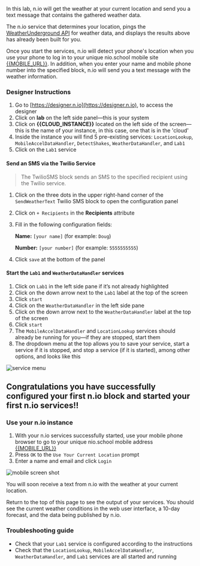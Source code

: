 In this lab, n.io will get the weather at your current location and send you a text message that contains the gathered weather data.

The n.io service that determines your location, pings the [WeatherUnderground API](https://www.wunderground.com/weather/api/) for weather data, and displays the results above has already been built for you.

Once you start the services, n.io will detect your phone's location when you use your phone to log in to your unique nio.school mobile site [{{MOBILE_URL}}]({{MOBILE_URL}}). In addition, when you enter your name and mobile phone number into the specified block, n.io will send you a text message with the weather information.

### Designer Instructions
1. Go to [https://designer.n.io](https://designer.n.io), to access the designer
1. Click on **lab** on the left side panel—this is your system
1. Click on **{{CLOUD_INSTANCE}}** located on the left side of the screen—this is the name of your instance, in this case, one that is in the 'cloud'
1. Inside the instance you will find 5 pre-existing services: `LocationLookup`, `MobileAccelDataHandler`, `DetectShakes`, `WeatherDataHandler`, and `Lab1`
1. Click on the `Lab1` service

#### Send an SMS via the Twilio Service
> The TwilioSMS block sends an SMS to the specified recipient using the Twilio service.

1. Click on the three dots in the upper right-hand corner of the `SendWeatherText` Twilio SMS block to open the configuration panel
1. Click on `+ Recipients` in the **Recipients** attribute
1. Fill in the following configuration fields:

     **Name:** `[your name]`     (for example: `Doug`)

     **Number:** `[your number]`    (for example: `5555555555`)

1. Click `save` at the bottom of the panel

#### Start the `Lab1` and `WeatherDataHandler` services
1. Click on `Lab1` in the left side pane if it’s not already highlighted
1. Click on the down arrow next to the `Lab1` label at the top of the screen
1. Click `start`
1. Click on the `WeatherDataHandler` in the left side pane
1. Click on the down arrow next to the `WeatherDataHandler` label at the top of the screen
1. Click `start`
1. The `MobileAccelDataHandler` and `LocationLookup` services should already be running for you—if they are stopped, start them
1. The dropdown menu at the top allows you to save your service, start a service if it is stopped, and stop a service (if it is started), among other options, and looks like this

![service menu](./img/instructions/service-menu.png)


## Congratulations you have successfully configured your first n.io block and started your first n.io services!!

### Use your n.io instance
1. With your n.io services successfully started, use your mobile phone browser to go to your unique nio.school mobile address [{{MOBILE_URL}}]({{MOBILE_URL}})
1. Press `OK` to the `Use Your Current Location` prompt
1. Enter a name and email and click `Login`

  ![mobile screen shot](./img/instructions/mobile.png)

You will soon receive a text from n.io with the weather at your current location.

Return to the top of this page to see the output of your services. You should see the current weather conditions in the web user interface, a 10-day forecast, and the data being published by n.io.

### Troubleshooting guide

* Check that your `Lab1` service is configured according to the instructions
* Check that the `LocationLookup`, `MobileAccelDataHandler`, `WeatherDataHandler`, and `Lab1` services are all started and running
